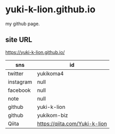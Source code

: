 # yuki-k-lion.github.io
my github page.

## site URL
https://yuki-k-lion.github.io/

|sns|id|
|--|--|
|twitter|yukikoma4|
|instagram|null|
|facebook|null|
|note|null|
|github|yuki-k-lion|
|github|yukikom-biz|
|Qiita|https://qiita.com/Yuki-k-lion|
